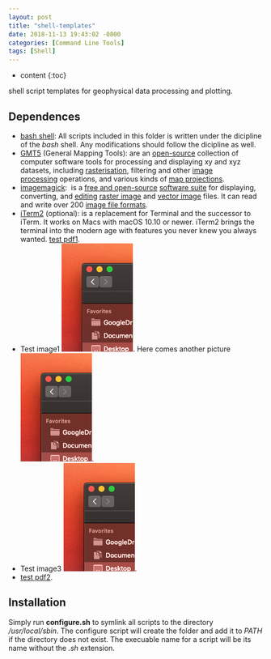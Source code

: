 ```yaml
---
layout: post
title: "shell-templates"
date: 2018-11-13 19:43:02 -0800
categories: [Command Line Tools]
tags: [Shell]
---
```


* content
{:toc}


shell script templates for geophysical data processing and plotting.

## Dependences

* [bash shell](https://www.gnu.org/software/bash/):  All scripts included in this folder is written under the dicipline of the *bash* shell. Any modifications should follow the dicipline as well.
* [GMT5](https://gmt.soest.hawaii.edu) (General Mapping Tools): are an [open-source](https://en.wikipedia.org/wiki/Open-source) collection of computer software tools for processing and displaying xy and xyz datasets, including [rasterisation](https://en.wikipedia.org/wiki/Rasterisation), filtering and other [image processing](https://en.wikipedia.org/wiki/Image_processing) operations, and various kinds of [map projections](https://en.wikipedia.org/wiki/Map_projection).
* [imagemagick](https://www.imagemagick.org/script/index.php):  is a [free and open-source](https://en.wikipedia.org/wiki/Free_and_open-source_software) [software suite](https://en.wikipedia.org/wiki/Software_suite) for displaying, converting, and [editing](https://en.wikipedia.org/wiki/Image_editing) [raster image](https://en.wikipedia.org/wiki/Raster_graphics) and [vector image](https://en.wikipedia.org/wiki/Vector_graphics) files. It can read and write over 200 [image file formats](https://en.wikipedia.org/wiki/Image_file_formats).
* [iTerm2](http://iterm2.com) (optional): is a replacement for Terminal and the successor to iTerm. It works on Macs with macOS 10.10 or newer. iTerm2 brings the terminal into the modern age with features you never knew you always wanted. [test pdf1](/assets/2018-11/test-pdf1.pdf).
* Test image1 ![test image1](/assets/2018-11/test-image1.png). Here comes another picture ![test image2](/assets/2018-11/test-image2.png).
* Test image3 ![test image3](/assets/2018-11/test-image3.png).
* [test pdf2](/assets/2018-11/test-pdf2.pdf).

## Installation

Simply run **configure.sh** to symlink all scripts to the directory */usr/local/sbin*. The configure script will create the folder and add it to *PATH* if the directory does not exist. The execuable name for a script will be its name without the *.sh* extension.

